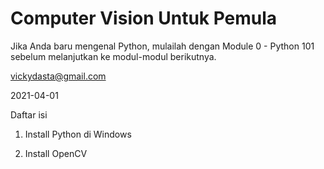 # Computer Vision Untuk Pemula

Jika Anda baru mengenal Python, mulailah dengan Module 0 - Python 101 sebelum melanjutkan ke modul-modul berikutnya.



vickydasta@gmail.com



2021-04-01



Daftar isi



1. Install Python di Windows

2. Install OpenCV